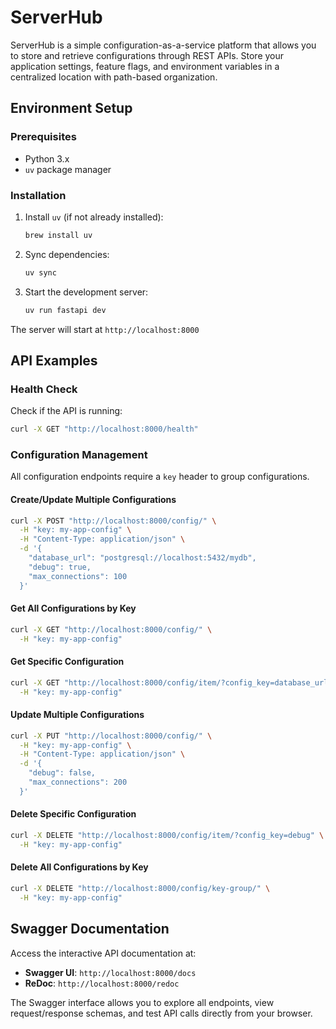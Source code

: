 # ServerHub

ServerHub is a simple configuration-as-a-service platform that allows you to store and retrieve configurations through REST APIs. Store your application settings, feature flags, and environment variables in a centralized location with path-based organization.

## Environment Setup

### Prerequisites

- Python 3.x
- `uv` package manager

### Installation

1. Install `uv` (if not already installed):

   ```bash
   brew install uv
   ```

2. Sync dependencies:

   ```bash
   uv sync
   ```

3. Start the development server:

   ```bash
   uv run fastapi dev
   ```

The server will start at `http://localhost:8000`

## API Examples

### Health Check

Check if the API is running:

```bash
curl -X GET "http://localhost:8000/health"
```

### Configuration Management

All configuration endpoints require a `key` header to group configurations.

#### Create/Update Multiple Configurations

```bash
curl -X POST "http://localhost:8000/config/" \
  -H "key: my-app-config" \
  -H "Content-Type: application/json" \
  -d '{
    "database_url": "postgresql://localhost:5432/mydb",
    "debug": true,
    "max_connections": 100
  }'
```

#### Get All Configurations by Key

```bash
curl -X GET "http://localhost:8000/config/" \
  -H "key: my-app-config"
```

#### Get Specific Configuration

```bash
curl -X GET "http://localhost:8000/config/item/?config_key=database_url" \
  -H "key: my-app-config"
```

#### Update Multiple Configurations

```bash
curl -X PUT "http://localhost:8000/config/" \
  -H "key: my-app-config" \
  -H "Content-Type: application/json" \
  -d '{
    "debug": false,
    "max_connections": 200
  }'
```

#### Delete Specific Configuration

```bash
curl -X DELETE "http://localhost:8000/config/item/?config_key=debug" \
  -H "key: my-app-config"
```

#### Delete All Configurations by Key

```bash
curl -X DELETE "http://localhost:8000/config/key-group/" \
  -H "key: my-app-config"
```

## Swagger Documentation

Access the interactive API documentation at:

- **Swagger UI**: `http://localhost:8000/docs`
- **ReDoc**: `http://localhost:8000/redoc`

The Swagger interface allows you to explore all endpoints, view request/response schemas, and test API calls directly from your browser.
